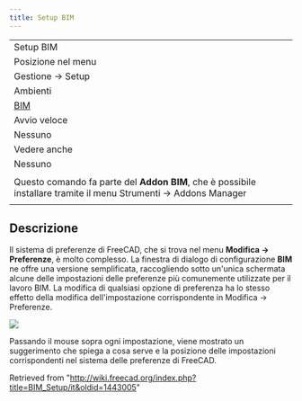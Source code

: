 ```yaml
---
title: Setup BIM
---
```

|  |
| --- |
| Setup BIM |
| Posizione nel menu |
| Gestione → Setup |
| Ambienti |
| [BIM](/BIM_Workbench/it "BIM Workbench/it") |
| Avvio veloce |
| Nessuno |
| Vedere anche |
| Nessuno |
|  |
| Questo comando fa parte del **Addon BIM**, che è possibile installare tramite il menu Strumenti → Addons Manager |
|  |

## Descrizione

Il sistema di preferenze di FreeCAD, che si trova nel menu **Modifica -> Preferenze**, è molto complesso. La finestra di dialogo di configurazione **BIM** ne offre una versione semplificata, raccogliendo sotto un'unica schermata alcune delle impostazioni delle preferenze più comunemente utilizzate per il lavoro BIM. La modifica di qualsiasi opzione di preferenza ha lo stesso effetto della modifica dell'impostazione corrispondente in Modifica -> Preferenze.

![](/images/BIM_setup_screenshot.png)

Passando il mouse sopra ogni impostazione, viene mostrato un suggerimento che spiega a cosa serve e la posizione delle impostazioni corrispondenti nel sistema delle preferenze di FreeCAD.

Retrieved from "<http://wiki.freecad.org/index.php?title=BIM_Setup/it&oldid=1443005>"